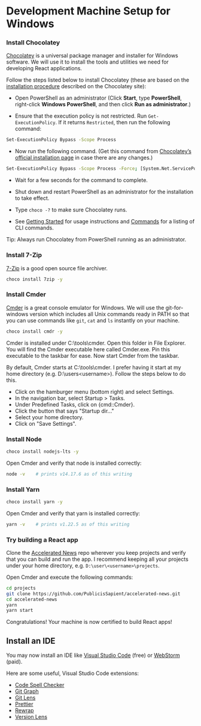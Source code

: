 # Development Machine Setup for Windows

### Install Chocolatey

[Chocolatey](https://chocolatey.org/) is a universal package manager and
installer for Windows software. We will use it to install the tools and
utilities we need for developing React applications.

Follow the steps listed below to install Chocolatey (these are based on the
[installation procedure](https://chocolatey.org/install) described on the
Chocolatey site):

- Open PowerShell as an administrator (Click **Start**, type **PowerShell**,
  right-click **Windows PowerShell**, and then click **Run as administrator**.)

- Ensure that the execution policy is not restricted. Run `Get-ExecutionPolicy`.
  If it returns `Restricted`, then run the following command:

```bash
Set-ExecutionPolicy Bypass -Scope Process
```

- Now run the following command. (Get this command from
  [Chocolatey’s official installation page](https://chocolatey.org/install#individual)
  in case there are any changes.)

```bash
Set-ExecutionPolicy Bypass -Scope Process -Force; [System.Net.ServicePointManager]::SecurityProtocol = [System.Net.ServicePointManager]::SecurityProtocol -bor 3072; iex ((New-Object System.Net.WebClient).DownloadString('https://community.chocolatey.org/install.ps1'))
```

- Wait for a few seconds for the command to complete.

- Shut down and restart PowerShell as an administrator for the installation to
  take effect.

- Type `choco -?` to make sure Chocolatey runs.

- See [Getting Started](https://docs.chocolatey.org/en-us/getting-started) for
  usage instructions and
  [Commands](https://docs.chocolatey.org/en-us/choco/commands/) for a listing of
  CLI commands.

Tip: Always run Chocolatey from PowerShell running as an administrator.

### Install 7-Zip

[7-Zip](https://www.7-zip.org/) is a good open source file archiver.

```bash
choco install 7zip -y
```

### Install Cmder

[Cmder](https://cmder.net/) is a great console emulator for Windows. We will use
the git-for-windows version which includes all Unix commands ready in PATH so
that you can use commands like `git`, `cat` and `ls` instantly on your machine.

```bash
choco install cmdr -y
```

Cmder is installed under C:\tools\cmder. Open this folder in File Explorer. You
will find the Cmder executable here called Cmder.exe. Pin this executable to the
taskbar for ease. Now start Cmder from the taskbar.

By default, Cmder starts at C:\tools\cmder. I prefer having it start at my home
directory (e.g. D:\users\<username>). Follow the steps below to do this.

- Click on the hamburger menu (bottom right) and select Settings.
- In the navigation bar, select Startup > Tasks.
- Under Predefined Tasks, click on {cmd::Cmder}.
- Click the button that says "Startup dir..."
- Select your home directory.
- Click on "Save Settings".

### Install Node

```bash
choco install nodejs-lts -y
```

Open Cmder and verify that node is installed correctly:

```bash
node -v    # prints v14.17.6 as of this writing
```

### Install Yarn

```bash
choco install yarn -y
```

Open Cmder and verify that yarn is installed correctly:

```bash
yarn -v    # prints v1.22.5 as of this writing
```

### Try building a React app

Clone the
[Accelerated News](https://github.com/PublicisSapient/accelerated-news) repo
wherever you keep projects and verify that you can build and run the app. I
recommend keeping all your projects under your home directory, e.g.
`D:\user\<username>\projects`.

Open Cmder and execute the following commands:

```bash
cd projects
git clone https://github.com/PublicisSapient/accelerated-news.git
cd accelerated-news
yarn
yarn start
```

Congratulations! Your machine is now certified to build React apps!

## Install an IDE

You may now install an IDE like
[Visual Studio Code](https://code.visualstudio.com/) (free) or
[WebStorm](https://www.jetbrains.com/webstorm/) (paid).

Here are some useful, Visual Studio Code extensions:

- [Code Spell Checker](https://marketplace.visualstudio.com/items?itemName=streetsidesoftware.code-spell-checker)
- [Git Graph](https://marketplace.visualstudio.com/items?itemName=mhutchie.git-graph)
- [Git Lens](https://marketplace.visualstudio.com/items?itemName=eamodio.gitlens)
- [Prettier](https://marketplace.visualstudio.com/items?itemName=esbenp.prettier-vscode)
- [Rewrap](https://marketplace.visualstudio.com/items?itemName=stkb.rewrap)
- [Version Lens](https://marketplace.visualstudio.com/items?itemName=pflannery.vscode-versionlens)
